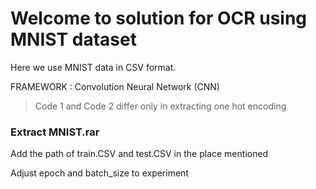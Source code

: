 # Welcome to solution for OCR using MNIST dataset 

Here we use MNIST data in CSV format.<br>

FRAMEWORK : Convolution Neural Network (CNN)<br>

> Code 1 and Code 2 differ only in extracting one hot encoding

### Extract MNIST.rar
 
Add the path of train.CSV and test.CSV in the place mentioned<br>

Adjust epoch and batch_size to experiment 
